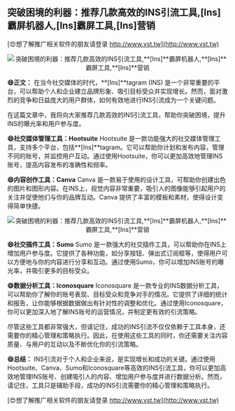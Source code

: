 ## **突破困境的利器：推荐几款高效的INS引流工具,**[Ins]**霸屏机器人,**[Ins]**霸屏工具,**[Ins]**营销**

[😍想了解推广相关软件的朋友请登录 http://www.vst.tw](http://www.vst.tw)

 <center><img src="https://vst.tw/MP4/tuiguang/png/6.png" alt="突破困境的利器：推荐几款高效的INS引流工具,**[Ins]**霸屏机器人,**[Ins]**霸屏工具,**[Ins]**营销"></center>

**😄正文：**
在当今社交媒体的时代，**[Ins]**tagram (INS) 是一个非常重要的平台，可以帮助个人和企业建立品牌形象、吸引目标受众并实现增长。然而，面对激烈的竞争和日益庞大的用户群体，如何有效地进行INS引流成为一个关键问题。

在这篇文章中，我将向大家推荐几款高效的INS引流工具，帮助你突破困境，提升INS的曝光率和用户参与度。

**😄社交媒体管理工具：Hootsuite**
Hootsuite 是一款功能强大的社交媒体管理工具，支持多个平台，包括**[Ins]**tagram。它可以帮助你计划和发布内容，管理不同的账号，并监控用户互动。通过使用Hootsuite，你可以更加高效地管理INS账号，提高内容发布的准确性和频率。

**😄内容创作工具：Canva**
Canva 是一款易于使用的设计工具，可帮助你创建出色的图片和图形内容。在INS上，视觉内容非常重要，吸引人的图像能够引起用户的关注并促使他们与你的品牌互动。Canva 提供了丰富的模板和素材，使得设计变得简单快捷。

 <center><img src="https://vst.tw/MP4/tuiguang/png/8.png" alt="突破困境的利器：推荐几款高效的INS引流工具,**[Ins]**霸屏机器人,**[Ins]**霸屏工具,**[Ins]**营销"></center>

**😄社交插件工具：Sumo**
Sumo 是一款强大的社交插件工具，可以帮助你在INS上增加用户参与度。它提供了各种功能，如分享按钮、弹出式订阅框等，使得用户可以方便地与你的内容进行分享和互动。通过使用Sumo，你可以增加INS账号的曝光率，并吸引更多的目标受众。

**😄数据分析工具：Iconosquare**
Iconosquare 是一款专业的INS数据分析工具，可以帮助你了解你的账号表现、目标受众和竞争对手的情况。它提供了详细的统计和报告，让你能够根据数据做出有针对性的调整和优化。通过使用Iconosquare，你可以更加深入地了解INS账号的运营情况，并制定更有效的引流策略。

尽管这些工具都非常强大，但请记住，成功的INS引流不仅仅依赖于工具本身，还需要你的精心管理和策略执行。因此，在使用这些工具的同时，你还需要关注内容质量、与用户的互动以及不断优化你的引流策略。

**😄总结：**
INS引流对于个人和企业来说，是实现增长和成功的关键。通过使用Hootsuite、Canva、Sumo和Iconosquare等高效的INS引流工具，你可以更加高效地管理INS账号、创建吸引人的内容、增加用户参与度并进行数据分析。然而，请记住，工具只是辅助手段，成功的INS引流需要你的精心管理和策略执行。

[😍想了解推广相关软件的朋友请登录 http://www.vst.tw](http://www.vst.tw)



